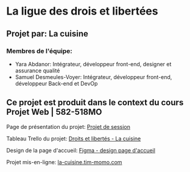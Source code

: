 # La ligue des drois et libertées

## Projet par: La cuisine

### Membres de l'équipe:
- Yara Abdanor: Intégrateur, développeur front-end, designer et assurance qualité
- Samuel Desmeules-Voyer: Intégrateur, développeur front-end, développeur Back-end et DevOp


## Ce projet est produit dans le context du cours Projet Web | 582-518MO
Page de présentation du projet: [Projet de session](https://tim-montmorency.com/timdoc/582-518MO/projet/)

Tableau Trello du projet: [Droits et libertés  - La cuisine](https://trello.com/b/SREvFP8R/droits-et-libertes-la-cuisine)

Design de la page d'accueil: [Figma - design page d'accueil](https://www.figma.com/design/Wko3mVcVBPGa2DvH5QfIVj/Projet-site-web?node-id=0-1&t=A2A78Pr79l7igarM-1)

Projet mis-en-ligne: [la-cuisine.tim-momo.com](https://la-cuisine.tim-momo.com/)